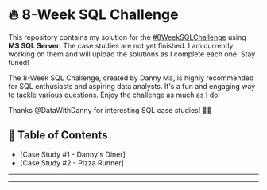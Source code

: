 # :fire: 8-Week SQL Challenge

This repository contains my solution for the [#8WeekSQLChallenge](https://8weeksqlchallenge.com/) using **MS SQL Server.** The case studies are not yet finished. I am currently working on them and will upload the solutions as I complete each one. Stay tuned!

The 8-Week SQL Challenge, created by Danny Ma, is highly recommended for SQL enthusiasts and aspiring data analysts. It's a fun and engaging way to tackle various questions. Enjoy the challenge as much as I do!

Thanks @DataWithDanny for interesting SQL case studies! :wave:🏻


## 📕 Table of Contents
* [Case Study #1 - Danny's Diner]
* [Case Study #2 - Pizza Runner]

---

---
